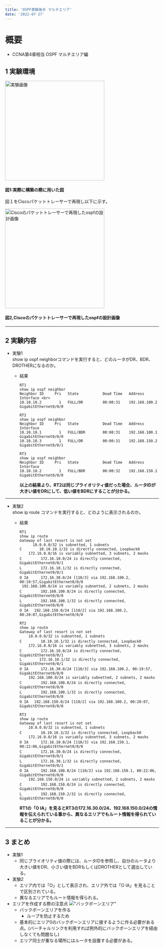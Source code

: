 ```yaml
---
title: 'OSPF実験後半 マルチエリア'
date: '2022-07-27'
---
```


# 概要
* CCNA第4章相当 OSPF マルチエリア編

## 1 実験環境
<image width="325" alt="実験画像" src="/images/ospfFirstHalf1.jpg">

#### 図1:実際に構築の際に用いた図
図１をCiscoパケットトレーサーで再現し以下に示す。 

<image width="325" alt="Ciscoのパケットトレーサーで再現したospfの設計画像" src="/images/ospfFirstHalf2.jpg"> 

#### 図2,Ciscoのパケットトレーサーで再現したospfの設計画像

---
## 2 実験内容

* 実験1<br>
        show ip ospf neighborコマンドを実行すると、どのルータがDR、BDR、DROTHERになるのか。 

  * 結果
    ```
    RT1 
    show ip ospf neighbor 
    Neighbor ID     Pri   State           Dead Time   Address         Interface <br>
    10.10.10.2        1   FULL/DR         00:00:31    192.168.100.2   GigabitEthernet0/0/0 
    
    RT2 
    show ip ospf neighbor  
    Neighbor ID     Pri   State           Dead Time   Address         Interface 
    10.10.10.1        1   FULL/BDR        00:00:31    192.168.100.1   GigabitEthernet0/0/0 
    10.10.10.3        1   FULL/DR         00:00:31    192.168.150.2   GigabitEthernet0/0/1 
    
    RT3 
    show ip ospf neighbor  
    Neighbor ID     Pri   State           Dead Time   Address         Interface 
    10.10.10.2        1   FULL/BDR        00:00:32    192.168.150.1   GigabitEthernet0/0/0 
    
    ```
    **以上の結果より、RT2は同じプライオリティ値だった場合、ルータIDが大きい値をDRにして、低い値をBDRにすることが分かる。**
---
* 実験2<br>
        show ip route コマンドを実行すると、どのように表示されるのか。 

  * 結果<br>
    ```
    RT1
    show ip route 
    Gateway of last resort is not set
          10.0.0.0/32 is subnetted, 1 subnets
    C        10.10.10.1/32 is directly connected, Loopback0
        172.16.0.0/16 is variably subnetted, 3 subnets, 2 masks
    C       　172.16.10.0/24 is directly connected, GigabitEthernet0/0/1
    L       　172.16.10.1/32 is directly connected, GigabitEthernet0/0/1
    O IA    　172.16.30.0/24 [110/3] via 192.168.100.2, 00:19:57,GigabitEthernet0/0/0
     192.168.100.0/24 is variably subnetted, 2 subnets, 2 masks
    C       　192.168.100.0/24 is directly connected, GigabitEthernet0/0/0
    L       　192.168.100.1/32 is directly connected, GigabitEthernet0/0/0
    O IA 　192.168.150.0/24 [110/2] via 192.168.100.2, 00:20:07,GigabitEthernet0/0/0
    ```

    ```
    RT2
    show ip route 
    Gateway of last resort is not set
        10.0.0.0/32 is subnetted, 1 subnets
    C       　10.10.10.1/32 is directly connected, Loopback0
        172.16.0.0/16 is variably subnetted, 3 subnets, 2 masks
    C       　172.16.10.0/24 is directly connected, GigabitEthernet0/0/1
    L        172.16.10.1/32 is directly connected, GigabitEthernet0/0/1
    O IA    　172.16.30.0/24 [110/3] via 192.168.100.2, 00:19:57, GigabitEthernet0/0/0
        192.168.100.0/24 is variably subnetted, 2 subnets, 2 masks
    C       　192.168.100.0/24 is directly connected, GigabitEthernet0/0/0
    L       　192.168.100.1/32 is directly connected, GigabitEthernet0/0/0
    O IA 　192.168.150.0/24 [110/2] via 192.168.100.2, 00:20:07, GigabitEthernet0/0/0
    ```

    ```
    RT3
    show ip route 
    Gateway of last resort is not set
        10.0.0.0/32 is subnetted, 1 subnets
    C       　10.10.10.3/32 is directly connected, Loopback0
        172.16.0.0/16 is variably subnetted, 3 subnets, 2 masks
    O IA    　172.16.10.0/24 [110/3] via 192.168.150.1, 00:22:06,GigabitEthernet0/0/0
    C       　172.16.30.0/24 is directly connected, GigabitEthernet0/0/1
    L       　172.16.30.1/32 is directly connected, GigabitEthernet0/0/1
    O IA    　192.168.100.0/24 [110/2] via 192.168.150.1, 00:22:06, GigabitEthernet0/0/0
        192.168.150.0/24 is variably subnetted, 2 subnets, 2 masks
    C       　192.168.150.0/24 is directly connected, GigabitEthernet0/0/0
    L       　192.168.150.2/32 is directly connected, GigabitEthernet0/0/0

    ```
    **RT1の「O IA」を見るとRT3の172.16.30.0/24、192.168.150.0/24の情報を伝えられている事から、異なるエリアでもルート情報を得られていることが分かる。**

---
## 3 まとめ

* 実験1
  * 同じプライオリティ値の際には、ルータIDを参照し、自分のルータより大きい値をDR、小さい値をBDRもしくはDROTHERとして選出している。
* 実験2
  * エリア内では「O」として表示され、エリア外では「O IA」を見ることで区別されている。
  * 異なるエリアでもルート情報を得られる。
* エリアを作成する際の注意点
    !["バックボーンエリア"](/images/ospfFirstHalf3.jpg)
    * バックボーンエリアを作る
      * ループを防止するため 
    * 基本的にエリア0のバックボーンエリアに接するように作る必要がある点。(バーチャルリンクを利用すれば例外的にバックボーンエリアを経由しなくても問題なし)
    * エリア同士が重なる場所にはルータを設置する必要がある。